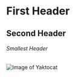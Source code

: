# First Header
## Second Header
###### Smallest Header

![Image of Yaktocat](https://octodex.github.com/images/yaktocat.png)
